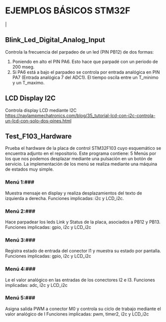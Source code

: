 # EJEMPLOS BÁSICOS STM32F

|
## Blink_Led_Digital_Analog_Input
Controla la frecuencia del parpadeo de un led (PIN PB12) de dos formas:
1.  Poniendo en alto el PIN PA6. Esto hace que parpadé con un periodo de 200 mseg.
2.  Si PA6 está a bajo el parpadeo se controla por entrada analógica en PIN PA7 (Entrada analógica 7 del ADC1). El tiempo oscila entre un T_minimo y un T_maximo.

## LCD Display I2C
Controla display LCD mediante I2C
https://naylampmechatronics.com/blog/35_tutorial-lcd-con-i2c-controla-un-lcd-con-solo-dos-pines.html

## Test_F103_Hardware
Prueba el hardware de la placa de control STM32F103 cuyo esquemático se encuentra adjunto en el repositorio.
Este programa contiene:
5 Menús por los que nos podemos desplazar mediante una pulsación en un botón de servicio. La implementación de los menú se realiza mediante una máquina de estados muy simple.
### Menú 1:### 
Muestra mensaje en display y realiza desplazamientos del texto de izquierda a derecha. 
Funciones implicadas: i2c y LCD_i2c.

### Menú 2:### 
Hace parpadear los leds Link y Status de la placa, asociados a PB12 y PB13.
Funciones implicadas: gpio, i2c y LCD_i2c

### Menú 3:### 
Registra estado de entrada del conector I1 y muestra su estado por pantalla.
Funciones implicadas: gpio, i2c y LCD_i2c

### Menú 4:### 
Le el valor analógico en las entradas de los conectores I2 e I3.
Funciones implicadas: adc, i2c y LCD_i2c

### Menú 5:### 
Asigna salida PWM a conector M0 y controla su ciclo de trabajo mediante el valor analógico de I
Funciones implicadas: pwm, timer2, i2c y LCD_i2c


